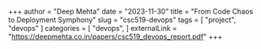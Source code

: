+++
author = "Deep Mehta"
date = "2023-11-30"
title = "From Code Chaos to Deployment Symphony"
slug = "csc519-devops"
tags = [
    "project",
    "devops"
]
categories = [
    "devops",
]
externalLink = "https://deepmehta.co.in/papers/csc519_devops_report.pdf"
+++
